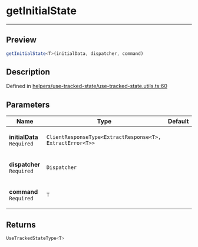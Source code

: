 

# getInitialState

<div class="api-docs__separator" data-reactroot="">

---

</div><div class="api-docs__section">

## Preview

</div><div class="api-docs__preview fn">

```ts
getInitialState<T>(initialData, dispatcher, command)
```

</div><div class="api-docs__section">

## Description

</div><div class="api-docs__description"><span class="api-docs__do-not-parse">



</span></div><p class="api-docs__definition">

Defined in [helpers/use-tracked-state/use-tracked-state.utils.ts:60](https://github.com/BetterTyped/hyper-fetch/blob/d6c03b85/packages/react/src/helpers/use-tracked-state/use-tracked-state.utils.ts#L60)

</p><div class="api-docs__section">

## Parameters

</div><div class="api-docs__parameters"><table><thead><tr><th>Name</th><th>Type</th><th>Default</th></tr></thead><tbody><tr param-data="initialData"><td class="api-docs__param-name required">

**initialData** `Required`

</td><td class="api-docs__param-type">

`ClientResponseType<ExtractResponse<T>, ExtractError<T>>`

</td><td class="api-docs__param-default">



</td></tr><tr param-data="dispatcher"><td class="api-docs__param-name required">

**dispatcher** `Required`

</td><td class="api-docs__param-type">

`Dispatcher`

</td><td class="api-docs__param-default">



</td></tr><tr param-data="command"><td class="api-docs__param-name required">

**command** `Required`

</td><td class="api-docs__param-type">

`T`

</td><td class="api-docs__param-default">



</td></tr></tbody></table></div><div class="api-docs__section">

## Returns

</div><div class="api-docs__returns">

```ts
UseTrackedStateType<T>
```

</div>